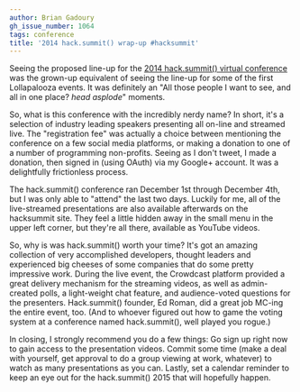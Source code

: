 ```yaml
---
author: Brian Gadoury
gh_issue_number: 1064
tags: conference
title: '2014 hack.summit() wrap-up #hacksummit'
---
```


Seeing the proposed line-up for the [2014 hack.summit() virtual conference](https://hacksummit.org/) was the grown-up equivalent of seeing the line-up for some of the first Lollapalooza events. It was definitely an "All those people I want to see, and all in one place? *head asplode*" moments.

So, what is this conference with the incredibly nerdy name? In short, it's a selection of industry leading speakers presenting all on-line and streamed live. The "registration fee" was actually a choice between mentioning the conference on a few social media platforms, or making a donation to one of a number of programming non-profits. Seeing as I don't tweet, I made a donation, then signed in (using OAuth) via my Google+ account. It was a delightfully frictionless process.

The hack.summit() conference ran December 1st through December 4th, but I was only able to "attend" the last two days. Luckily for me, all of the live-streamed presentations are also available afterwards on the hacksummit site. They feel a little hidden away in the small menu in the upper left corner, but they're all there, available as YouTube videos.

So, why is was hack.summit() worth your time? It's got an amazing collection of very accomplished developers, thought leaders and experienced big cheeses of some companies that do some pretty impressive work. During the live event, the Crowdcast platform provided a great delivery mechanism for the streaming videos, as well as admin-created polls, a light-weight chat feature, and audience-voted questions for the presenters. Hack.summit() founder, Ed Roman, did a great job MC-ing the entire event, too. (And to whoever figured out how to game the voting system at a conference named hack.summit(), well played you rogue.)

In closing, I strongly recommend you do a few things: Go sign up right now to gain access to the presentation videos. Commit some time (make a deal with yourself, get approval to do a group viewing at work, whatever) to watch as many presentations as you can. Lastly, set a calendar reminder to keep an eye out for the hack.summit() 2015 that will hopefully happen.
